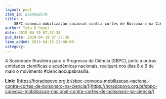 ```yaml
---
layout: post
item_id: 2564568570
title: >-
    SBPC convoca mobilização nacional contra cortes de Bolsonaro na Ciência
author: Tatu D'Oquei
date: 2019-04-19 07:37:38
pub_date: 2019-04-19 07:37:38
time_added: 2019-04-16 22:00:00
category: 
---
```


A Sociedade Brasileira para o Progresso da Ciência (SBPC), junto a outras entidades científicas e acadêmicas nacionais, realizará nos dias 8 e 9 de maio o movimento #cienciaocupabrasilia.

**Link:** [https://horadopovo.org.br/sbpc-convoca-mobilizacao-nacional-contra-cortes-de-bolsonaro-na-ciencia/](https://horadopovo.org.br/sbpc-convoca-mobilizacao-nacional-contra-cortes-de-bolsonaro-na-ciencia/)

